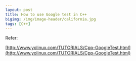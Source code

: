 ```yaml
---
layout: post
title: How to use Google test in C++
bigimg: /img/image-header/california.jpg
tags: [C++]
---
```





Refer:

[http://www.yolinux.com/TUTORIALS/Cpp-GoogleTest.html](http://www.yolinux.com/TUTORIALS/Cpp-GoogleTest.html)